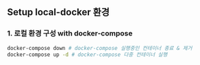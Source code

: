 ## Setup local-docker 환경

### 1. 로컬 환경 구성 with docker-compose

```bash
docker-compose down # docker-compose 실행중인 컨테이너 종료 & 제거
docker-compose up -d # docker-compose 다중 컨테이너 실행
```